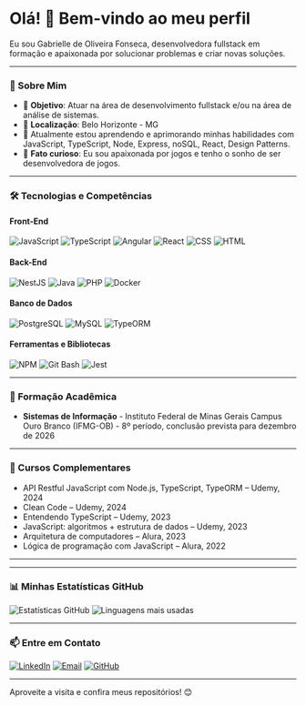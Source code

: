 # Olá! 👋 Bem-vindo ao meu perfil

Eu sou Gabrielle de Oliveira Fonseca, desenvolvedora fullstack em formação e apaixonada por solucionar problemas e criar novas soluções.

---

### 💼 Sobre Mim
- 🎯 **Objetivo**: Atuar na área de desenvolvimento fullstack e/ou na área de análise de sistemas.
- 📍 **Localização**: Belo Horizonte - MG
- 🌱 Atualmente estou aprendendo e aprimorando minhas habilidades com JavaScript, TypeScript, Node, Express, noSQL, React, Design Patterns.
- 💬 **Fato curioso**: Eu sou apaixonada por jogos e tenho o sonho de ser desenvolvedora de jogos.

---

### 🛠️ Tecnologias e Competências

#### Front-End
![JavaScript](https://img.shields.io/badge/-JavaScript-F7DF1E?logo=javascript&logoColor=white&style=flat-square) 
![TypeScript](https://img.shields.io/badge/-TypeScript-3178C6?logo=typescript&logoColor=white&style=flat-square)
![Angular](https://img.shields.io/badge/-Angular-DD0031?logo=angular&logoColor=white&style=flat-square)
![React](https://img.shields.io/badge/-React-61DAFB?logo=react&logoColor=white&style=flat-square)
![CSS](https://img.shields.io/badge/-CSS-1572B6?logo=css3&logoColor=white&style=flat-square)
![HTML](https://img.shields.io/badge/-HTML-E34F26?logo=html5&logoColor=white&style=flat-square)

#### Back-End
![NestJS](https://img.shields.io/badge/-NestJS-E0234E?logo=nestjs&logoColor=white&style=flat-square)
![Java](https://img.shields.io/badge/-Java-007396?logo=java&logoColor=white&style=flat-square)
![PHP](https://img.shields.io/badge/-PHP-777BB4?logo=php&logoColor=white&style=flat-square)
![Docker](https://img.shields.io/badge/-Docker-2496ED?logo=docker&logoColor=white&style=flat-square)

#### Banco de Dados
![PostgreSQL](https://img.shields.io/badge/-PostgreSQL-336791?logo=postgresql&logoColor=white&style=flat-square)
![MySQL](https://img.shields.io/badge/-MySQL-4479A1?logo=mysql&logoColor=white&style=flat-square)
![TypeORM](https://img.shields.io/badge/-TypeORM-FF5733?style=flat-square)

#### Ferramentas e Bibliotecas
![NPM](https://img.shields.io/badge/-NPM-CB3837?logo=npm&logoColor=white&style=flat-square)
![Git Bash](https://img.shields.io/badge/-Git%20Bash-4EAA25?logo=git&logoColor=white&style=flat-square)
![Jest](https://img.shields.io/badge/-Jest-C21325?logo=jest&logoColor=white&style=flat-square)

---

### 📘 Formação Acadêmica
- **Sistemas de Informação** - Instituto Federal de Minas Gerais Campus Ouro Branco (IFMG-OB) - 8º período, conclusão prevista para dezembro de 2026

---

### 📜 Cursos Complementares
- API Restful JavaScript com Node.js, TypeScript, TypeORM – Udemy, 2024
- Clean Code – Udemy, 2024
- Entendendo TypeScript – Udemy, 2023
- JavaScript: algoritmos + estrutura de dados – Udemy, 2023
- Arquitetura de computadores – Alura, 2023
- Lógica de programação com JavaScript – Alura, 2022

---

<!-- 
### 🌟 Projetos em Destaque

- **[Nome do Projeto 1](https://github.com/seu-usuario/projeto-1):** Descrição do projeto e o que ele faz.
- **[Nome do Projeto 2](https://github.com/seu-usuario/projeto-2):** Outro projeto relevante com descrição.
- **[Nome do Projeto 3](https://github.com/seu-usuario/projeto-3):** Explicação do projeto e tecnologias envolvidas.
-->

---

### 📊 Minhas Estatísticas GitHub

![Estatísticas GitHub](https://github-readme-stats.vercel.app/api?username=GabOof&show_icons=true&theme=dracula)
![Linguagens mais usadas](https://github-readme-stats.vercel.app/api/top-langs/?username=GabOof&layout=compact&theme=dracula)

---

### 📫 Entre em Contato
[![LinkedIn](https://img.shields.io/badge/-LinkedIn-blue?logo=linkedin&logoColor=white&style=flat-square)](https://www.linkedin.com/in/gabyoof) 
[![Email](https://img.shields.io/badge/-Email-D14836?logo=gmail&logoColor=white&style=flat-square)](mailto:oliveirafonseca.gab@gmail.com) 
[![GitHub](https://img.shields.io/badge/-GitHub-181717?logo=github&logoColor=white&style=flat-square)](https://github.com/GabOof)

---

Aproveite a visita e confira meus repositórios! 😊
